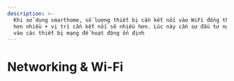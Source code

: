 ```yaml
---
description: >-
  Khi sử dụng smarthome, số lượng thiết bị cần kết nối vào WiFi đồng thời sẽ lớn
  hơn nhiều + vị trí cần kết nối sẽ nhiều hơn. Lúc này cần sự đầu tư nghiêm túc
  vào các thiết bị mạng để hoạt động ổn định
---
```


# Networking & Wi-Fi

